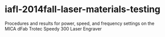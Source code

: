iafl-2014fall-laser-materials-testing
=====================================

Procedures and results for power, speed, and frequency settings on the MICA dFab Trotec Speedy 300 Laser Engraver

